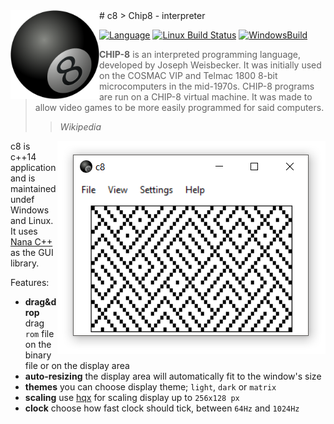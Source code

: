 <img src="./res/8ball.png" width="142"  align="left" />
# c8
> Chip8 - interpreter

[![Language](https://img.shields.io/badge/language-C++14-blue.svg?style=flat-square)](https://isocpp.org)
[![Linux Build Status](https://img.shields.io/travis/dawikur/c8/master.svg?label=linux&style=flat-square)](https://travis-ci.org/dawikur/c8)
[![WindowsBuild](https://img.shields.io/appveyor/ci/dawikur/c8.svg?label=windows&style=flat-square)](https://ci.appveyor.com/project/dawikur/c8)

> **CHIP-8** is an interpreted programming language, developed by Joseph Weisbecker. It was initially used on the COSMAC VIP and Telmac 1800 8-bit microcomputers in the mid-1970s. CHIP-8 programs are run on a CHIP-8 virtual machine. It was made to allow video games to be more easily programmed for said computers.
> > *Wikipedia*

<img src="./res/1.png" align="right" />

c8 is c++14 application and is maintained undef Windows and Linux. It uses [Nana C++][nanacpp] as the GUI library.

Features:
* **drag&drop** drag `rom` file on the binary file or on the display area
* **auto-resizing** the display area will automatically fit to the window's size
* **themes** you can choose display theme; `light`, `dark` or `matrix`
* **scaling** use [hqx][hqx] for scaling display up to `256x128 px`
* **clock** choose how fast clock should tick, between `64Hz` and `1024Hz`

[hqx]: https://en.wikipedia.org/wiki/Hqx
[nanacpp]: https://github.com/cnjinhao/nana
